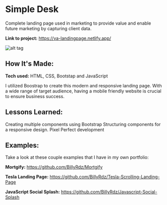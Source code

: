 # Simple Desk

Complete landing page used in marketing to provide value and enable future marketing by capturing client data.

**Link to project:** https://va-landingpage.netlify.app/

![alt tag](https://billyrdz.com/wp-content/uploads/2022/05/simple-desk.gif)

## How It's Made:

**Tech used:** HTML, CSS, Bootstap and JavaScript

I utilized Boostrap to create this modern and responsive landing page. With a wide range of target audience, having a mobile friendly website is crucial to ensure business success.

## Lessons Learned:

Creating multiple components using Bootstrap
Structuring components for a responsive design.
Pixel Perfect development

## Examples:

Take a look at these couple examples that I have in my own portfolio:

**Mortgify:** https://github.com/BillyRdz/Mortgify

**Tesla Landing Page:** https://github.com/BillyRdz/Tesla-Scrolling-Landing-Page

**JavaScript Social Splash:** https://github.com/BillyRdz/Javascript-Social-Splash
